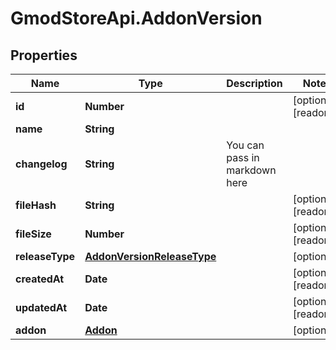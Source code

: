 # GmodStoreApi.AddonVersion

## Properties

Name | Type | Description | Notes
------------ | ------------- | ------------- | -------------
**id** | **Number** |  | [optional] [readonly] 
**name** | **String** |  | 
**changelog** | **String** | You can pass in markdown here | 
**fileHash** | **String** |  | [optional] [readonly] 
**fileSize** | **Number** |  | [optional] [readonly] 
**releaseType** | [**AddonVersionReleaseType**](AddonVersionReleaseType.md) |  | [optional] 
**createdAt** | **Date** |  | [optional] [readonly] 
**updatedAt** | **Date** |  | [optional] [readonly] 
**addon** | [**Addon**](Addon.md) |  | [optional] 



